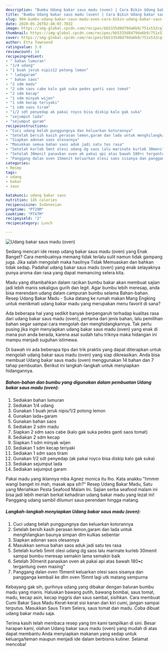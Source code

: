 ```yaml
---
description: "Bumbu Udang bakar saus madu (oven) | Cara Bikin Udang bakar saus madu (oven) Yang Sempurna"
title: "Bumbu Udang bakar saus madu (oven) | Cara Bikin Udang bakar saus madu (oven) Yang Sempurna"
slug: 904-bumbu-udang-bakar-saus-madu-oven-cara-bikin-udang-bakar-saus-madu-oven-yang-sempurna
date: 2020-05-26T02:48:07.703Z
image: https://img-global.cpcdn.com/recipes/bb5335d8d79da6b9/751x532cq70/udang-bakar-saus-madu-oven-foto-resep-utama.jpg
thumbnail: https://img-global.cpcdn.com/recipes/bb5335d8d79da6b9/751x532cq70/udang-bakar-saus-madu-oven-foto-resep-utama.jpg
cover: https://img-global.cpcdn.com/recipes/bb5335d8d79da6b9/751x532cq70/udang-bakar-saus-madu-oven-foto-resep-utama.jpg
author: Etta Townsend
ratingvalue: 3.8
reviewcount: 14
recipeingredient:
- " bahan lumuran"
- "1/4 udang"
- "1 buah jeruk nipis12 potong lemon"
- " ladagaram"
- " bahan saos"
- "2 sdm madu"
- "2 sdm saos cabe kalo gak suka pedes ganti saos tomat"
- "2 sdm kecap"
- "1 sdm minyak wijen"
- "1 sdm kecap teriyaki"
- "1 sdm saos tiram"
- "1/2 sdt penyedap ak pakai royco bisa diskip kalo gak suka"
- "sejumput lada"
- "sejumput garam"
recipeinstructions:
- "Cuci udang belah punggungnya dan keluarkan kotorannya"
- "Setelah bersih kasih perasan lemon,garam dan lada untuk menghilangkan baunya simpan dlm kulkas sebentar"
- "Siapkan adonan saos olesannya"
- "Masukkan semua bahan saos aduk jadi satu tes rasa"
- "Setelah kurleb 5mnt olesi udang dg saos lalu marinate kurleb 30menit sampai bumbu meresap semakin lama semakin baik"
- "Setelah 30menit panaskan oven ak pakai api atas bawah 180•c tergantung oven masing&#34;"
- "Panggang dalan oven 15menit keluarkan olesi saos sisanya dan pangganga kembali ke dlm oven 15mnt lagi utk matang sempurna"
categories:
- Resep
tags:
- udang
- bakar
- saus

katakunci: udang bakar saus 
nutrition: 145 calories
recipecuisine: Indonesian
preptime: "PT29M"
cooktime: "PT47M"
recipeyield: "2"
recipecategory: Lunch

---
```



![Udang bakar saus madu (oven)](https://img-global.cpcdn.com/recipes/bb5335d8d79da6b9/751x532cq70/udang-bakar-saus-madu-oven-foto-resep-utama.jpg)

Sedang mencari ide resep udang bakar saus madu (oven) yang Enak Banget? Cara membuatnya memang tidak terlalu sulit namun tidak gampang juga. Jika salah mengolah maka hasilnya Tidak Memuaskan dan bahkan tidak sedap. Padahal udang bakar saus madu (oven) yang enak selayaknya punya aroma dan rasa yang dapat memancing selera kita.

Madu yang ditambahkan dalam racikan bumbu bakar akan membuat sajian jadi lebih manis sekaligus gurih dan legit. Agar bumbu lebih meresap, anda bisa merendam udang dalam campuran bumbu selama Bahan-bahan. Resep Udang Bakar Madu - Suka datang ke rumah makan Mang Engking untuk menikmati udang bakar madu yang merupakan menu favorit di sana?

Ada beberapa hal yang sedikit banyak berpengaruh terhadap kualitas rasa dari udang bakar saus madu (oven), pertama dari jenis bahan, lalu pemilihan bahan segar sampai cara mengolah dan menghidangkannya. Tak perlu pusing jika ingin menyiapkan udang bakar saus madu (oven) yang enak di mana pun anda berada, karena asal sudah tahu triknya maka hidangan ini mampu menjadi suguhan istimewa.


Di bawah ini ada beberapa tips dan trik praktis yang dapat diterapkan untuk mengolah udang bakar saus madu (oven) yang siap dikreasikan. Anda bisa membuat Udang bakar saus madu (oven) menggunakan 14 bahan dan 7 tahap pembuatan. Berikut ini langkah-langkah untuk menyiapkan hidangannya.

<!--inarticleads1-->

##### Bahan-bahan dan bumbu yang digunakan dalam pembuatan Udang bakar saus madu (oven):

1. Sediakan  bahan lumuran
1. Sediakan 1/4 udang
1. Gunakan 1 buah jeruk nipis/1/2 potong lemon
1. Gunakan  lada+garam
1. Gunakan  bahan saos
1. Sediakan 2 sdm madu
1. Siapkan 2 sdm saos cabe (kalo gak suka pedes ganti saos tomat)
1. Sediakan 2 sdm kecap
1. Siapkan 1 sdm minyak wijen
1. Sediakan 1 sdm kecap teriyaki
1. Sediakan 1 sdm saos tiram
1. Gunakan 1/2 sdt penyedap (ak pakai royco bisa diskip kalo gak suka)
1. Sediakan sejumput lada
1. Sediakan sejumput garam


Pakai madu yang iklannya mba Agnez monica itu lho. Kata anakku &#34;hmmm wangi banget ini mah, masak apa sih?&#34; Resep Udang Bakar Madu, Satu yang Meriahkan Pesta Seafood Malam Ini. Sajian serba seafood malam ini bisa jadi lebih meriah berkat kehadiran udang bakar madu yang lezat ini! Panggang udang sambil dilumuri saus perendam hingga matang. 

<!--inarticleads2-->

##### Langkah-langkah menyiapkan Udang bakar saus madu (oven):

1. Cuci udang belah punggungnya dan keluarkan kotorannya
1. Setelah bersih kasih perasan lemon,garam dan lada untuk menghilangkan baunya simpan dlm kulkas sebentar
1. Siapkan adonan saos olesannya
1. Masukkan semua bahan saos aduk jadi satu tes rasa
1. Setelah kurleb 5mnt olesi udang dg saos lalu marinate kurleb 30menit sampai bumbu meresap semakin lama semakin baik
1. Setelah 30menit panaskan oven ak pakai api atas bawah 180•c tergantung oven masing&#34;
1. Panggang dalan oven 15menit keluarkan olesi saos sisanya dan pangganga kembali ke dlm oven 15mnt lagi utk matang sempurna


Kebayang gak sih, gurihnya udang yang dibakar dengan baluran bumbu madu yang manis. Haluskan bawang putih, bawang bombai, saus tomat, madu, kecap asin, kecap inggris dan saus sambal, sisihkan. Cara membuat Cumi Bakar Saus Madu Kerat-kerat sisi kanan dan kiri cumi, jangan sampai terputus. Masukkan Saus Tiram Selera, saus tomat dan madu. Coba dibuat udang bakar madu saja. 

Terima kasih telah membaca resep yang tim kami tampilkan di sini. Besar harapan kami, olahan Udang bakar saus madu (oven) yang mudah di atas dapat membantu Anda menyiapkan makanan yang sedap untuk keluarga/teman maupun menjadi ide dalam berbisnis kuliner. Selamat mencoba!

